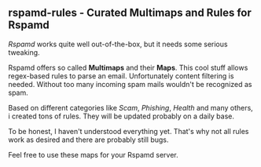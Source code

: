 ## rspamd-rules - Curated Multimaps and Rules for Rspamd

*Rspamd* works quite well out-of-the-box, but it needs some serious tweaking.

Rspamd offers so called **Multimaps** and their **Maps**. This cool stuff allows regex-based rules to parse an email.
Unfortunately content filtering is needed. Without too many incoming spam mails wouldn't be recognized as spam.

Based on different categories like *Scam*, *Phishing*, *Health* and many others, i created tons of rules.
They will be updated probably on a daily base.

To be honest, I haven't understood everything yet.
That's why not all rules work as desired and there are probably still bugs.

Feel free to use these maps for your Rspamd server.